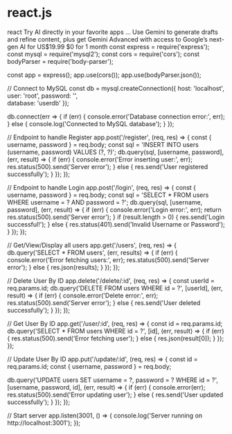 # react.js
react
Try AI directly in your favorite apps … Use Gemini to generate drafts and refine content, plus get Gemini Advanced with access to Google’s next-gen AI for US$19.99 $0 for 1 month
const express = require('express');
const mysql = require('mysql2');
const cors = require('cors');
const bodyParser = require('body-parser');

const app = express();
app.use(cors());
app.use(bodyParser.json());

// Connect to MySQL
const db = mysql.createConnection({
  host: 'localhost',
  user: 'root',
  password: '',     
  database: 'userdb'
});

db.connect(err => {
  if (err) {
    console.error('Database connection error:', err);
  } else {
    console.log('Connected to MySQL database');
  }
});

// Endpoint to handle Register
app.post('/register', (req, res) => {
  const { username, password } = req.body;
  const sql = 'INSERT INTO users (username, password) VALUES (?, ?)';
  db.query(sql, [username, password], (err, result) => {
    if (err) {
      console.error('Error inserting user:', err);
      res.status(500).send('Server error');
    } else {
      res.send('User registered successfully');
    }
  });
});

// Endpoint to handle Login
app.post('/login', (req, res) => {
  const { username, password } = req.body;
  const sql = 'SELECT * FROM users WHERE username = ? AND password = ?';
  db.query(sql, [username, password], (err, result) => {
    if (err) {
      console.error('Login error:', err);
      return res.status(500).send('Server error');
    }
    if (result.length > 0) {
      res.send('Login successful!');
    } else {
      res.status(401).send('Invalid Username or Password');
    }
  });
});

// Get/View/Display all users
app.get('/users', (req, res) => {
  db.query('SELECT * FROM users', (err, results) => {
    if (err) {
      console.error('Error fetching users:', err);
      res.status(500).send('Server error');
    } else {
      res.json(results);
    }
  });
});

// Delete User By ID
app.delete('/delete/:id', (req, res) => {
  const userId = req.params.id;
  db.query('DELETE FROM users WHERE id = ?', [userId], (err, result) => {
    if (err) {
      console.error('Delete error:', err);
      res.status(500).send('Server error');
    } else {
      res.send('User deleted successfully');
    }
  });
});

// Get User By ID
app.get('/user/:id', (req, res) => {
  const id = req.params.id;
  db.query('SELECT * FROM users WHERE id = ?', [id], (err, result) => {
    if (err) {
      res.status(500).send('Error fetching user');
    } else {
      res.json(result[0]);
    }
  });
});

// Update User By ID
app.put('/update/:id', (req, res) => {
  const id = req.params.id;
  const { username, password } = req.body;

  db.query('UPDATE users SET username = ?, password = ? WHERE id = ?', [username, password, id], (err, result) => {
    if (err) {
      console.error(err);
      res.status(500).send('Error updating user');
    } else {
      res.send('User updated successfully');
    }
  });
});


// Start server
app.listen(3001, () => {
  console.log('Server running on http://localhost:3001');
});
